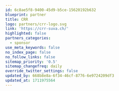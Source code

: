 ```yaml
---
id: 6c8ae5f8-9400-45d9-b5ce-15620192b632
blueprint: partner
title: CRR
logo: partners/crr-logo.svg
link: 'https://crr-suva.ch/'
highlighted: false
partners_categories:
  - sponsor
use_meta_keywords: false
no_index_page: false
no_follow_links: false
sitemap_priority: '0.5'
sitemap_changefreq: daily
override_twitter_settings: false
updated_by: 668b8e8a-6f34-46cf-8776-6e9724209df3
updated_at: 1711975564
---
```

